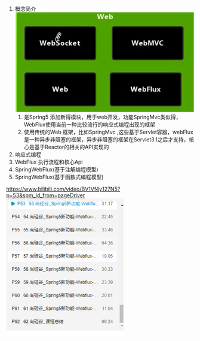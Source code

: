 1. 概念简介![](../images/Snipaste_2021-03-07_19-00-44.png)
   1. 是Spring5 添加新得模块，用于web开发，功能SpringMvc类似得，WebFlux使用当前一种比较流行的响应式编程出现的框架
   2. 使用传统的Web 框架，比如SpringMvc ,这些基于Servlet容器，webFlux 是一种异步非阻塞的框架，异步非阻塞的框架在Servlet3.1之后才支持，核心是基于Reactor的相关的API实现的
2. 响应式编程
3. WebFlux 执行流程和核心Api
4. SpringWebFlux(基于注解编程模型)
5. SpringWebFlux(基于函数式编程模型)

https://www.bilibili.com/video/BV1Vf4y127N5?p=53&spm_id_from=pageDriver
![](../images/Snipaste_2021-03-07_19-12-43.png)